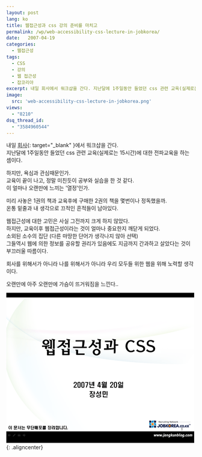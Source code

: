 ```yaml
---
layout: post
lang: ko
title: 웹접근성과 css 강의 준비를 마치고
permalink: /wp/web-accessibility-css-lecture-in-jobkorea/
date:   2007-04-19
categories:
  - 웹접근성
tags:
  - CSS
  - 강의
  - 웹 접근성
  - 잡코리아
excerpt: 내일 회사에서 워크샵을 간다. 지난달에 1주일동안 들었던 css 관련 교육(실제로는 15시간)에 대한 전파교육을 하는 셈이다. 하지만, 욕심과 관심때문인가. 교육이 끝이 나고, 정말 미친듯이 공부와 실습을 한 것 같다. 이 얼마나 오랜만에 느끼는 ‘열정’인가. 미리 사놓은 1권의 책과 교육후에 구매한 2권의 책을 몇번이나 정독했을까. 온통 밑줄과 내 생각으로 끄적인 흔적들이 남아있다. 웹접근성에 대한 고민은 사실 그전까지 크게 하지 않았다. 하지만, 교육이후 웹접근성이라는 것이 얼마나 중요한지 깨닫게 되었다. [...]
image:
  src: 'web-accessibility-css-lecture-in-jobkorea.png'
views:
  - "8210"
dsq_thread_id:
  - "3584960544"
---
```


내일 [회사](//www.jobkorea.co.kr){: target="_blank" }에서 워크샵을 간다.  
지난달에 1주일동안 들었던 css 관련 교육(실제로는 15시간)에 대한 전파교육을 하는 셈이다.

하지만, 욕심과 관심때문인가.  
교육이 끝이 나고, 정말 미친듯이 공부와 실습을 한 것 같다.  
이 얼마나 오랜만에 느끼는 '열정'인가.

미리 사놓은 1권의 책과 교육후에 구매한 2권의 책을 몇번이나 정독했을까.  
온통 밑줄과 내 생각으로 끄적인 흔적들이 남아있다.

웹접근성에 대한 고민은 사실 그전까지 크게 하지 않았다.  
하지만, 교육이후 웹접근성이라는 것이 얼마나 중요한지 깨닫게 되었다.  
소외된 소수의 집단 (다른 마땅한 단어가 생각나지 않아 선택)  
그들역시 웹에 의한 정보를 공유할 권리가 있음에도 지금까지 간과하고 살았다는 것이 부끄러울 따름이다.

회사를 위해서가 아니라 나를 위해서가 아니라 우리 모두들 위한 웹을 위해 노력할 생각이다.
  
오랜만에 아주 오랜만에 가슴이 뜨거워짐을 느낀다..

![강의자료 표지](/assets/img/2007/css-lecture-in-jobkorea.gif){: .aligncenter}
